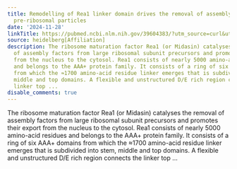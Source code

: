 ```yaml
---
title: Remodelling of Rea1 linker domain drives the removal of assembly factors from
  pre-ribosomal particles
date: '2024-11-28'
linkTitle: https://pubmed.ncbi.nlm.nih.gov/39604383/?utm_source=curl&utm_medium=rss&utm_campaign=pubmed-2&utm_content=1FakS-2QOkCT8HsMOQP1bCRQ4YzyumYOmxmF0moLsQ3dFB1E9V&fc=20220326224207&ff=20241128174912&v=2.18.0.post9+e462414
source: heidelberg[Affiliation]
description: The ribosome maturation factor Rea1 (or Midasin) catalyses the removal
  of assembly factors from large ribosomal subunit precursors and promotes their export
  from the nucleus to the cytosol. Rea1 consists of nearly 5000 amino-acid residues
  and belongs to the AAA+ protein family. It consists of a ring of six AAA+ domains
  from which the ≈1700 amino-acid residue linker emerges that is subdivided into stem,
  middle and top domains. A flexible and unstructured D/E rich region connects the
  linker top ...
disable_comments: true
---
```

The ribosome maturation factor Rea1 (or Midasin) catalyses the removal of assembly factors from large ribosomal subunit precursors and promotes their export from the nucleus to the cytosol. Rea1 consists of nearly 5000 amino-acid residues and belongs to the AAA+ protein family. It consists of a ring of six AAA+ domains from which the ≈1700 amino-acid residue linker emerges that is subdivided into stem, middle and top domains. A flexible and unstructured D/E rich region connects the linker top ...